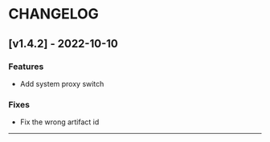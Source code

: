 # CHANGELOG

## [v1.4.2] - 2022-10-10

### Features

- Add system proxy switch

### Fixes

- Fix the wrong artifact id

---
